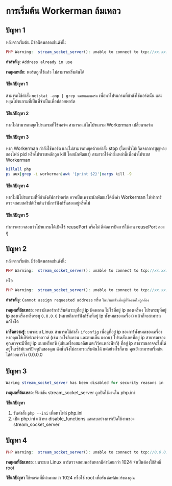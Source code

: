 # การเริ่มต้น Workerman ล้มเหลว

## ปัญหา 1
หลังจากเริ่มต้น มีข้อผิดพลาดเช่นดังนี้:
```php
PHP Warning:  stream_socket_server(): unable to connect to tcp://xx.xx.xx.xx:xxxx (Address already in use) in ...workerman/Worker.php on line xxxx
```
**คำสำคัญ**: ```Address already in use```

**เหตุผลหลัก**: พอร์ตถูกใช้แล้ว ไม่สามารถเริ่มต้นได้

#### วิธีแก้ปัญหา 1

สามารถใช้คำสั่ง ```netstat -anp | grep หมายเลขพอร์ต``` เพื่อหาโปรแกรมที่กำลังใช้พอร์ตนั้น และหยุดโปรแกรมที่เป็นที่จำเป็นเพื่อปล่อยพอร์ต

#### วิธีแก้ปัญหา 2
หากไม่สามารถหยุดโปรแกรมที่ใช้พอร์ต สามารถแก้ไขโปรแกรม Workerman เปลี่ยนพอร์ต

#### วิธีแก้ปัญหา 3
หาก Workerman กำลังใช้พอร์ต และไม่สามารถหยุดด้วยคำสั่ง stop (โดยทั่วไปเกิดจากการสูญหายของไฟล์ pid หรือโปรเซสหลักถูก kill โดยนักพัฒนา) สามารถใช้คำสั่งเหล่านี้เพื่อฆ่าโปรเซส Workerman
```bash
killall php
ps aux|grep -i workerman|awk '{print $2}'|xargs kill -9
```

#### วิธีแก้ปัญหา 4
หากไม่มีโปรแกรมที่ที่กำลังดัฟการ์พอร์ต อาจเป็นเพราะนักพัฒนาได้ตั้งค่า Workerman ให้ทำการ์ตรวจสอบสคริปต์เริ่มต้นว่ามีการ์ฟังก์ชันสองอยู่หรือไม่

#### วิธีแก้ปัญหา 5
ทำการตรวจสอบว่าโปรแกรมได้เปิดใช้ reusePort  หรือไม่ ดีต่อการปิดการ์ใช้งาน reusePort ลองดู

## ปัญหา 2
หลังจากเริ่มต้น มีข้อผิดพลาดเช่นดังนี้:
```php
PHP Warning:  stream_socket_server(): unable to connect to tcp://xx.xx.xx.xx:xxx (Cannot assign requested address) in ...workerman/Worker.php on line xxxx
```
หรือ
```php
PHP Warning:  stream_socket_server(): unable to connect to tcp://xx.xx.xx.xx:xxxx (ในบริบทนั้นที่อยู่ที่ร้องขอไม่ถูกต้อง) in ...workerman/Worker.php on line xxxx
```
**คำสำคัญ**: `Cannot assign requested address` หรือ `ในบริบทนั้นที่อยู่ที่ร้องขอไม่ถูกต้อง`

**เหตุผลที่ล้มเหลว**: พารามิเตอร์การ์เริ่มต้นระบุที่อยู่ ip ผิดพลาด ไม่ใช่ที่อยู่ ip ของเครื่อง โปรดระบุที่อยู่ ip ของเครื่องหรือระบุ ```0.0.0.0``` (หมายถึงการ์ฟังก์ชันที่อยู่ ip ทั้งหมดของเครื่อง) แล้วก็จะสามารถแก้ไขได้

**เกร็ดความรู้**: บนระบบ Linux สามารถใช้คำสั่ง ```ifconfig``` เพื่อดูที่อยู่ ip ของการ์์ทั้งหมดของเครื่อง หากคุณใช้เซิร์ฟเวอร์คลาวด์ (เช่น อะไรลิแควน และเทนเซ็น แควน) โปรดสังเกตที่อยู่ ip สาธารณของคุณอาจจะมีที่อยู่ ip แบบพร็อกซี (เช่นเครื่องสมอลิสเนตเวิร์คแหล่งพีทวี) ที่อยู่ ip สาธารณอาจจะไม่ได้อยู่ในเซิร์ฟเวอร์ปัจจุบันของคุณ ดังนั้นจึงไม่สามารถเริ่มต้นได้ แต่อย่างไรก็ตาม คุณยังสามารถเริ่มต้นได้ด้วยการ์วิง 0.0.0.0

## ปัญหา 3
```php
Waring stream_socket_server has been disabled for security reasons in ...
```
**เหตุผลที่ล้มเหลว**: ฟังก์ชัน stream_socket_server ถูกปิดใช้งานใน php.ini

**วิธีแก้ปัญหา**

1. รันคำสั่ง ```php --ini``` เพื่อหาไฟล์ php.ini
2. เปิด php.ini แล้วหา disable_functions และลบอย่างการ์เปิดใช้งานของ stream_socket_server

##  ปัญหา 4
```php
PHP Warning:  stream_socket_server(): unable to connect to tcp://0.0.0.0:xxx (Permission denied)
```
**เหตุผลที่ล้มเหลว**: บนระบบ Linux การ์ตรวจสอบพอร์ตหากมีค่าน้อยกว่า 1024 จำเป็นต้องใช้สิทธิ์ root

**วิธีแก้ปัญหา** ใช้พอร์ตที่มีค่ามากกว่า 1024 หรือใช้ root เพื่อรันซอฟต์แวร์ของคุณ 
